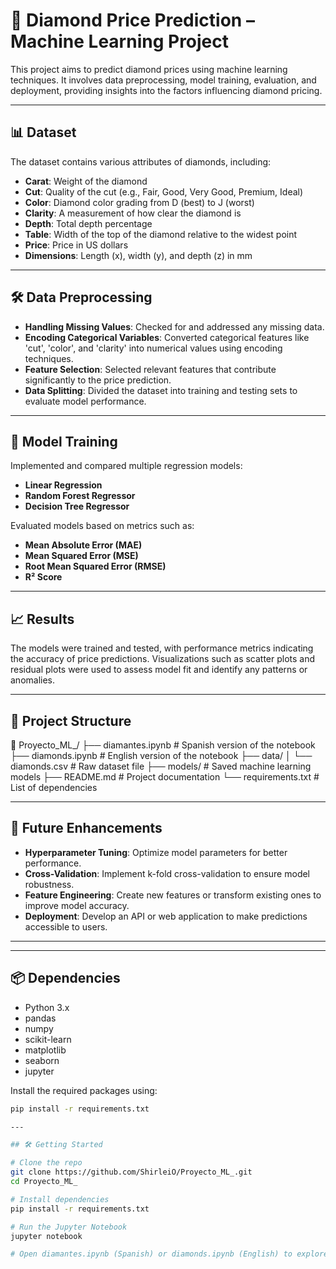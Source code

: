 # 💎 Diamond Price Prediction – Machine Learning Project

This project aims to predict diamond prices using machine learning techniques. It involves data preprocessing, model training, evaluation, and deployment, providing insights into the factors influencing diamond pricing.

---

## 📊 Dataset

The dataset contains various attributes of diamonds, including:

- **Carat**: Weight of the diamond
- **Cut**: Quality of the cut (e.g., Fair, Good, Very Good, Premium, Ideal)
- **Color**: Diamond color grading from D (best) to J (worst)
- **Clarity**: A measurement of how clear the diamond is
- **Depth**: Total depth percentage
- **Table**: Width of the top of the diamond relative to the widest point
- **Price**: Price in US dollars
- **Dimensions**: Length (x), width (y), and depth (z) in mm

---

## 🛠️ Data Preprocessing

- **Handling Missing Values**: Checked for and addressed any missing data.
- **Encoding Categorical Variables**: Converted categorical features like 'cut', 'color', and 'clarity' into numerical values using encoding techniques.
- **Feature Selection**: Selected relevant features that contribute significantly to the price prediction.
- **Data Splitting**: Divided the dataset into training and testing sets to evaluate model performance.

---

## 🤖 Model Training

Implemented and compared multiple regression models:

- **Linear Regression**
- **Random Forest Regressor**
- **Decision Tree Regressor**

Evaluated models based on metrics such as:

- **Mean Absolute Error (MAE)**
- **Mean Squared Error (MSE)**
- **Root Mean Squared Error (RMSE)**
- **R² Score**

---

## 📈 Results

The models were trained and tested, with performance metrics indicating the accuracy of price predictions. Visualizations such as scatter plots and residual plots were used to assess model fit and identify any patterns or anomalies.

---

## 📁 Project Structure

📁 Proyecto_ML_/ ├── diamantes.ipynb # Spanish version of the notebook ├── diamonds.ipynb # English version of the notebook ├── data/ │ └── diamonds.csv # Raw dataset file ├── models/ # Saved machine learning models ├── README.md # Project documentation └── requirements.txt # List of dependencies


---

## 🔮 Future Enhancements

- **Hyperparameter Tuning**: Optimize model parameters for better performance.
- **Cross-Validation**: Implement k-fold cross-validation to ensure model robustness.
- **Feature Engineering**: Create new features or transform existing ones to improve model accuracy.
- **Deployment**: Develop an API or web application to make predictions accessible to users.

---
---

## 📦 Dependencies

- Python 3.x
- pandas
- numpy
- scikit-learn
- matplotlib
- seaborn
- jupyter

Install the required packages using:

```bash
pip install -r requirements.txt

---

## 🛠️ Getting Started

# Clone the repo
git clone https://github.com/ShirleiO/Proyecto_ML_.git
cd Proyecto_ML_

# Install dependencies
pip install -r requirements.txt

# Run the Jupyter Notebook
jupyter notebook

# Open diamantes.ipynb (Spanish) or diamonds.ipynb (English) to explore the full analysis and model training process.
